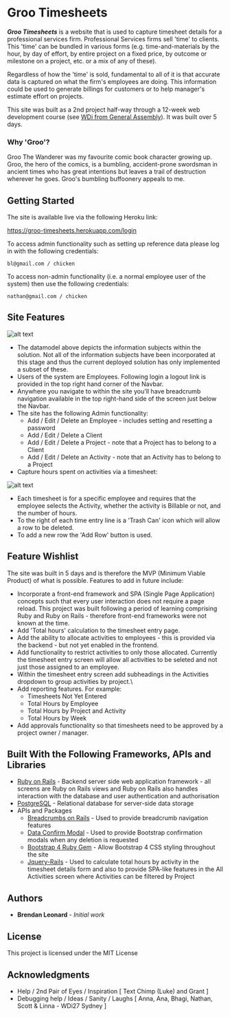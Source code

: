 # Groo Timesheets

_**Groo Timesheets**_ is a website that is used to capture timesheet details for a professional services firm. Professional Services firms sell 'time' to clients. This 'time' can be bundled in various forms (e.g. time-and-materials by the hour, by day of effort, by entire project on a fixed price, by outcome or milestone on a project, etc. or a mix of any of these).

Regardless of how the 'time' is sold, fundamental to all of it is that accurate data is captured on what the firm's employees are doing. This information could be used to generate billings for customers or to help manager's estimate effort on projects.

This site was built as a 2nd project half-way through a 12-week web development course (see [WDi from General Assembly](https://generalassemb.ly/education/web-development-immersive?where=sydney)). It was built over 5 days.

### Why 'Groo'?
Groo The Wanderer was my favourite comic book character growing up. Groo, the hero of the comics, is a bumbling, accident-prone swordsman in ancient times who has great intentions but leaves a trail of destruction wherever he goes. Groo's bumbling buffoonery appeals to me. 

## Getting Started

The site is available live via the following Heroku link:

<https://groo-timesheets.herokuapp.com/login>

To access admin functionality such as setting up reference data please log in with the following credentials:

`bl@gmail.com / chicken`

To access non-admin functionality (i.e. a normal employee user of the system) then use the following credentials:

`nathan@gmail.com / chicken`

## Site Features
![alt text](https://github.com/Groo-The-Wanderer/project1/blob/master/public/groo-timesheets-datamodel.png "Groo Timesheets datamodel")

* The datamodel above depicts the information subjects within the solution. Not all of the information subjects have been incorporated at this stage and thus the current deployed solution has only implemented a subset of these.
* Users of the system are Employees. Following login a logout link is provided in the top right hand corner of the Navbar.
* Anywhere you navigate to within the site you'll have breadcrumb navigation available in the top right-hand side of the screen just below the Navbar.
* The site has the following Admin functionality:
  * Add / Edit / Delete an Employee - includes setting and resetting a password
  * Add / Edit / Delete a Client
  * Add / Edit / Delete a Project - note that a Project has to belong to a Client
  * Add / Edit / Delete an Activity - note that an Activity has to belong to a Project
* Capture hours spent on activities via a timesheet:

![alt text](https://github.com/Groo-The-Wanderer/project1/blob/master/public/groo-timesheets-time-entry-screenshot.png "Groo Timesheets Time Entry screenshot")

  * Each timesheet is for a specific employee and requires that the employee selects the Activity, whether the activity is Billable or not, and the number of hours.
  * To the right of each time entry line is a 'Trash Can' icon which will allow a row to be deleted.
  * To add a new row the 'Add Row' button is used.

## Feature Wishlist
The site was built in 5 days and is therefore the MVP (Minimum Viable Product) of what is possible. Features to add in future include:

* Incorporate a front-end framework and SPA (Single Page Application) concepts such that every user interaction does not require a page reload. This project was built following a period of learning comprising Ruby and Ruby on Rails - therefore front-end frameworks were not known at the time.
* Add 'Total hours' calculation to the timesheet entry page.
* Add the ability to allocate activities to employees - this is provided via the backend - but not yet enabled in the frontend.
* Add functionality to restrict activities to only those allocated. Currently the timesheet entry screen will allow all activities to be seleted and not just those assigned to an employee.
* Within the timesheet entry screen add subheadings in the Activities dropdown to group activities by project.\
* Add reporting features. For example:
  * Timesheets Not Yet Entered
  * Total Hours by Employee
  * Total Hours by Project and Activity
  * Total Hours by Week
* Add approvals functionality so that timesheets need to be approved by a project owner / manager.

## Built With the Following Frameworks, APIs and Libraries

* [Ruby on Rails](https://rubyonrails.org/) - Backend server side web application framework - all screens are Ruby on  Rails views and Ruby on Rails also handles interaction with the database and user authentication and authorisation
* [PostgreSQL](https://www.postgresql.org/) - Relational database for server-side data storage
* APIs and Packages
  * [Breadcrumbs on Rails](https://github.com/weppos/breadcrumbs_on_rails) - Used to provide breadcrumb navigation features
  * [Data Confirm Modal](https://github.com/ifad/data-confirm-modal) - Used to provide Bootstrap confirmation modals when any deletion is requested
  * [Bootstrap 4 Ruby Gem](https://github.com/twbs/bootstrap-rubygem) - Allow Bootstrap 4 CSS styling throughout the site
  * [Jquery-Rails](https://github.com/rails/jquery-rails) - Used to calculate total hours by activity in the timesheet details form and also to provide SPA-like features in the All Activities screen where Activities can be filtered by Project

## Authors

* **Brendan Leonard** - *Initial work*

## License

This project is licensed under the MIT License

## Acknowledgments

* Help / 2nd Pair of Eyes / Inspiration [ Text Chimp (Luke) and Grant ]
* Debugging help / Ideas / Sanity / Laughs [ Anna, Ana, Bhagi, Nathan, Scott & Linna - WDi27 Sydney ]
